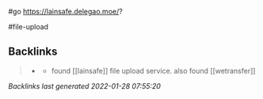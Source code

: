 #go https://lainsafe.delegao.moe/?

#file-upload

## Backlinks

> - [](2020-12-31.md)
>   - found [[lainsafe]] file upload service. also found [[wetransfer]]

_Backlinks last generated 2022-01-28 07:55:20_
